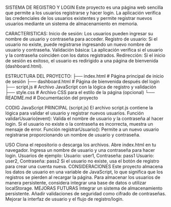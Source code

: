 SISTEMA DE REGISTRO Y LOGIN
Este proyecto es una página web sencilla que permite a los usuarios registrarse y hacer login. La aplicación verifica las credenciales de los usuarios existentes y permite registrar nuevos usuarios mediante un sistema de almacenamiento en memoria.

CARACTERISTICAS:
        Inicio de sesión: Los usuarios pueden ingresar su nombre de usuario y contraseña para acceder.
        Registro de usuario: Si el usuario no existe, puede registrarse ingresando un nuevo nombre de usuario y contraseña.
        Validación básica: La aplicación verifica si el usuario y la contraseña coinciden con los datos registrados.
        Redirección: Si el inicio de sesión es exitoso, el usuario es redirigido a una página de bienvenida (dashboard.html).

ESTRUCTURA DEL PROYECTO:
├── index.html          # Página principal de inicio de sesión
├── dashboard.html      # Página de bienvenida después del login
├── script.js           # Archivo JavaScript con la lógica de registro y validación
├── style.css           # Archivo CSS para el estilo de la página (opcional)
└── README.md           # Documentación del proyecto

CODIG JavaScript PRINCIPAL (script.js)
El archivo script.js contiene la lógica para validar el usuario y registrar nuevos usuarios.
Función validarUsuario(event): Valida el nombre de usuario y la contraseña al hacer login. Si el usuario no existe o la contraseña es incorrecta, muestra un mensaje de error.
Función registrarUsuario(): Permite a un nuevo usuario registrarse proporcionando un nombre de usuario y contraseña.

USO
       Clona el repositorio o descarga los archivos.
       Abre index.html en tu navegador.
       Ingresa un nombre de usuario y una contraseña para hacer login.
       Usuarios de ejemplo:
              Usuario: user1, Contraseña: pass1
              Usuario: user2, Contraseña: pass2
       Si el usuario no existe, usa el botón de registro para crear una cuenta nueva.
CONSIDERACIONES
Este proyecto almacena los datos de usuario en una variable de JavaScript, lo que significa que los registros se pierden al recargar la página.
Para almacenar los usuarios de manera persistente, considera integrar una base de datos o utilizar localStorage.
MEJORAS FUTURAS
    Integrar un sistema de almacenamiento persistente.
    Añadir validaciones de seguridad como cifrado de contraseñas.
    Mejorar la interfaz de usuario y el flujo de registro/login.
